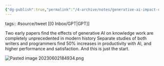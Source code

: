 ```yaml
---
{"dg-publish":true,"permalink":"/4-archive/notes/generative-ai-impact-on-performance-and-satisfaction/"}
---
```


tags:: #source/tweet [[0 Inbox/GPT\|GPT]]

Two early papers find the effects of generative AI on knowledge work are completely unprecedented in modern history Separate studies of both writers and programmers find 50% increases in productivity with AI, and higher performance and satisfaction. And this is just the start.

![Pasted image 20230602184934.png](/img/user/0%20Inbox/Pasted%20image%2020230602184934.png)

